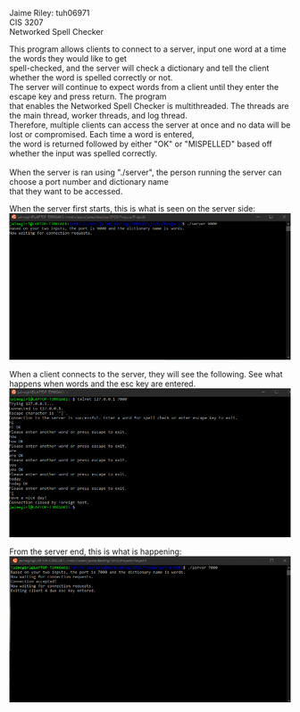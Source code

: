 Jaime Riley: tuh06971<br />
CIS 3207<br />
Networked Spell Checker<br />

This program allows clients to connect to a server, input one word at a time the words they would like to get <br />
spell-checked, and the server will check a dictionary and tell the client whether the word is spelled correctly or not. <br />
The server will continue to expect words from a client until they enter the escape key and press return. The program <br />
that enables the Networked Spell Checker is multithreaded. The threads are the main thread, worker threads, and log thread.  
Therefore, multiple clients can access the server at once and no data will be lost or compromised. Each time a word is entered,  
the word is returned followed by either "OK" or "MISPELLED" based off whether the input was spelled correctly. <br />  
When the server is ran using "./server", the person running the server can choose a port number and dictionary name  <br /> 
that they want to be accessed. 


When the server first starts, this is what is seen on the server side:  
![When the server first starts](ServerSide1.png)  


When a client connects to the server, they will see the following. See what happens when words and the esc key are entered.   
![When the client first connects to the server](ClientSide1.png)

From the server end, this is what is happening:      
![When the server receives words and client disconnects](ServerSide2.png)

